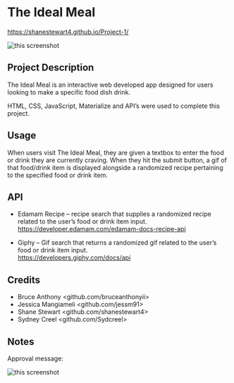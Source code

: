 # The Ideal Meal

https://shanestewart4.github.io/Project-1/


![this screenshot](https://github.com/shanestewart4/Project-1/blob/jess/assets/images/screenshot.png)


## Project Description

The Ideal Meal is an interactive web developed app designed for users looking to make a specific food dish drink.

HTML, CSS, JavaScript, Materialize and API’s were used to complete this project.

## Usage

When users visit The Ideal Meal, they are given a textbox to enter the food or drink they are currently craving. When they hit the submit button, a gif of that food/drink item is displayed alongside a randomized recipe pertaining to the specified food or drink item.

## API

* Edamam Recipe – recipe search that supplies a randomized recipe related to the user’s food or drink item input.
<br>https://developer.edamam.com/edamam-docs-recipe-api

* Giphy – Gif search that returns a randomized gif related to the user’s food or drink item input.
<br>https://developers.giphy.com/docs/api

## Credits

* Bruce Anthony <github.com/bruceanthonyii>
* Jessica Mangiameli <github.com/jessm91>
* Shane Stewart <github.com/shanestewart4>
* Sydney Creel <github.com/Sydcreel>

## Notes

Approval message:

![this screenshot](https://github.com/shanestewart4/Project-1/blob/jess/assets/images/approval.png)

